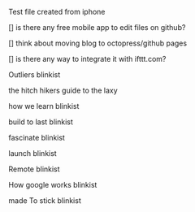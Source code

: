 Test file created from iphone

[] is there any free mobile app to edit files on github?

[] think about moving blog to octopress/github pages

[] is there any way to integrate it with ifttt.com?

Outliers blinkist

the hitch hikers guide to the laxy

how we learn blinkist

build to last blinkist

fascinate blinkist

launch blinkist

Remote blinkist

How google works blinkist

made To stick blinkist
